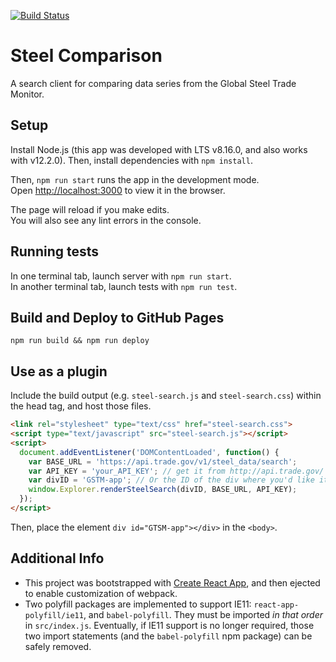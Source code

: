 [![Build Status](https://travis-ci.org/InternationalTradeAdministration/steel-comparison.svg?branch=master)](https://travis-ci.org/InternationalTradeAdministration/steel-comparison)
# Steel Comparison

A search client for comparing data series from the Global Steel Trade Monitor.

## Setup
Install Node.js (this app was developed with LTS v8.16.0, and also works with v12.2.0).
Then, install dependencies with `npm install`.

Then, `npm run start` runs the app in the development mode.<br>
Open [http://localhost:3000](http://localhost:3000) to view it in the browser.

The page will reload if you make edits.<br>
You will also see any lint errors in the console.

## Running tests
In one terminal tab, launch server with `npm run start`.  
In another terminal tab, launch tests with `npm run test`.  

## Build and Deploy to GitHub Pages
`npm run build && npm run deploy`

## Use as a plugin
Include the build output (e.g. `steel-search.js` and `steel-search.css`) within the head tag, and host those files.
```html
<link rel="stylesheet" type="text/css" href="steel-search.css">
<script type="text/javascript" src="steel-search.js"></script>
<script>
  document.addEventListener('DOMContentLoaded', function() {
    var BASE_URL = 'https://api.trade.gov/v1/steel_data/search';
    var API_KEY = 'your_API_KEY'; // get it from http://api.trade.gov/
    var divID = 'GSTM-app'; // Or the ID of the div where you'd like it to appear
    window.Explorer.renderSteelSearch(divID, BASE_URL, API_KEY);
  });
</script>
```
Then, place the element `div id="GTSM-app"></div>` in the `<body>`.

## Additional Info
* This project was bootstrapped with [Create React App](https://github.com/facebook/create-react-app), and then ejected to enable customization of webpack.
* Two polyfill packages are implemented to support IE11: `react-app-polyfill/ie11`, and `babel-polyfill`.  They must be imported *in that order* in `src/index.js`.  Eventually, if IE11 support is no longer required, those two import statements (and the `babel-polyfill` npm package) can be safely removed.
